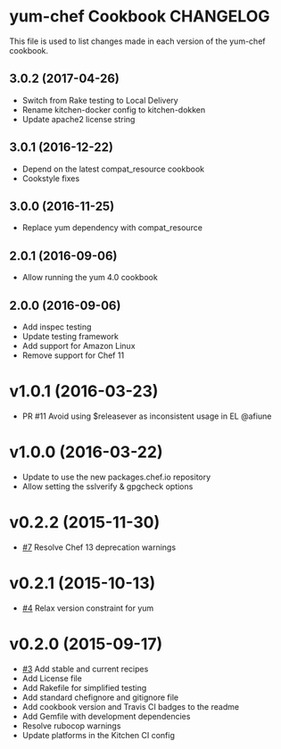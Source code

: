 # yum-chef Cookbook CHANGELOG

This file is used to list changes made in each version of the yum-chef cookbook.

## 3.0.2 (2017-04-26)

- Switch from Rake testing to Local Delivery
- Rename kitchen-docker config to kitchen-dokken
- Update apache2 license string

## 3.0.1 (2016-12-22)

- Depend on the latest compat_resource cookbook
- Cookstyle fixes

## 3.0.0 (2016-11-25)
- Replace yum dependency with compat_resource

## 2.0.1 (2016-09-06)
- Allow running the yum 4.0 cookbook

## 2.0.0 (2016-09-06)
- Add inspec testing
- Update testing framework
- Add support for Amazon Linux
- Remove support for Chef 11

# v1.0.1 (2016-03-23)

- PR #11 Avoid using $releasever as inconsistent usage in EL @afiune

# v1.0.0 (2016-03-22)

- Update to use the new packages.chef.io repository
- Allow setting the sslverify & gpgcheck options

# v0.2.2 (2015-11-30)

- [#7](https://github.com/chef-cookbooks/yum-chef/pull/7) Resolve Chef 13 deprecation warnings

# v0.2.1 (2015-10-13)

- [#4](https://github.com/chef-cookbooks/yum-chef/pull/4) Relax version constraint for yum

# v0.2.0 (2015-09-17)

- [#3](https://github.com/chef-cookbooks/yum-chef/pull/3) Add stable and current recipes
- Add License file
- Add Rakefile for simplified testing
- Add standard chefignore and gitignore file
- Add cookbook version and Travis CI badges to the readme
- Add Gemfile with development dependencies
- Resolve rubocop warnings
- Update platforms in the Kitchen CI config
